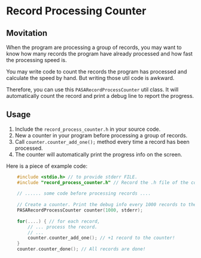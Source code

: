 # Record Processing Counter
## Movitation
When the program are processing a group of records, you may want to know how many records the program have already processed and how fast the processing speed is.

You may write code to count the records the program has processed and calculate the speed by hand. But writing those util code is awkward.

Therefore, you can use this `PASARecordProcessCounter` util class. It will automatically count the record and print a debug line to report the progress.

## Usage
1. Include the `record_process_counter.h` in your source code.
2. New a counter in your program before processing a group of records.
3. Call `counter.counter_add_one();` method every time a record has been processed.
4. The counter will automatically print the progress info on the screen.

Here is a piece of example code:
    
```cpp
    #include <stdio.h> // to provide stderr FILE.
    #include "record_process_counter.h" // Record the .h file of the counter
    
    // ...... some code before processing records ....
    
    // Create a counter. Print the debug info every 1000 records to the stderr.
    PASARecordProcessCounter counter(1000, stderr); 
    
    for(....) { // for each record,
        // ... process the record.
        // ...
        counter.counter_add_one(); // +1 record to the counter!
    }
    counter.counter_done(); // All records are done!
        
```